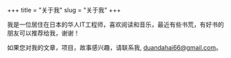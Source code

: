 +++
title = "关于我"
slug = "关于我"
+++

我是一位居住在日本的华人IT工程师，喜欢阅读和音乐，最近有些书荒，有好书的朋友可以推荐给我，谢谢！

如果您对我的文章，项目，故事感兴趣，请联系我, duandahai66@gmail.com。